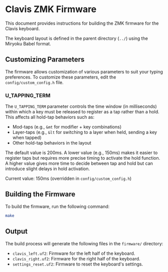 # Clavis ZMK Firmware

This document provides instructions for building the ZMK firmware for the Clavis keyboard.

The keyboard layout is defined in the parent directory (`../`) using the Miryoku Babel format.

## Customizing Parameters

The firmware allows customization of various parameters to suit your typing preferences. To customize these parameters, edit the `config/custom_config.h` file.

### U_TAPPING_TERM

The `U_TAPPING_TERM` parameter controls the time window (in milliseconds) within which a key must be released to register as a tap rather than a hold. This affects all hold-tap behaviors such as:

- Mod-taps (e.g., `&mt` for modifier + key combinations)
- Layer-taps (e.g., `&lt` for switching to a layer when held, sending a key when tapped)
- Other hold-tap behaviors in the layout

The default value is 200ms. A lower value (e.g., 150ms) makes it easier to register taps but requires more precise timing to activate the hold function. A higher value gives more time to decide between tap and hold but can introduce slight delays in hold activation.

Current value: 150ms (overridden in `config/custom_config.h`)

## Building the Firmware

To build the firmware, run the following command:

```bash
make
```

## Output

The build process will generate the following files in the `firmware/` directory:

*   `clavis_left.uf2`: Firmware for the left half of the keyboard.
*   `clavis_right.uf2`: Firmware for the right half of the keyboard.
*   `settings_reset.uf2`: Firmware to reset the keyboard's settings.